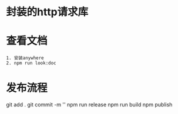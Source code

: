# 封装的http请求库

# 查看文档
    1. 安装anywhere
    2. npm run look:doc

# 发布流程
git add .
git commit -m ''
npm run release
npm run build
npm publish
